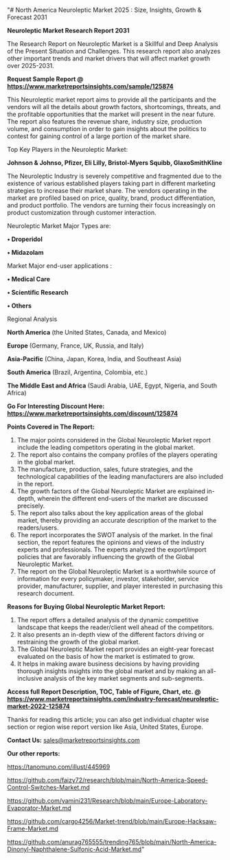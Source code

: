 "# North America Neuroleptic Market 2025 : Size, Insights, Growth & Forecast 2031

<strong>Neuroleptic Market Research Report 2031</strong>

The Research Report on Neuroleptic Market is a Skillful and Deep Analysis of the Present Situation and Challenges. This research report also analyzes other important trends and market drivers that will affect market growth over 2025-2031.

<strong>Request Sample Report @ <a href=https://www.marketreportsinsights.com/sample/125874>https://www.marketreportsinsights.com/sample/125874</a></strong>

This Neuroleptic market report aims to provide all the participants and the vendors will all the details about growth factors, shortcomings, threats, and the profitable opportunities that the market will present in the near future. The report also features the revenue share, industry size, production volume, and consumption in order to gain insights about the politics to contest for gaining control of a large portion of the market share.

Top Key Players in the Neuroleptic Market:

<strong>Johnson & Johnso, Pfizer, Eli Lilly, Bristol-Myers Squibb, GlaxoSmithKline</strong>

The Neuroleptic Industry is severely competitive and fragmented due to the existence of various established players taking part in different marketing strategies to increase their market share. The vendors operating in the market are profiled based on price, quality, brand, product differentiation, and product portfolio. The vendors are turning their focus increasingly on product customization through customer interaction.

Neuroleptic Market Major Types are:

<strong>• Droperidol

• Midazolam</strong>

Market Major end-user applications :

<strong>• Medical Care

• Scientific Research

• Others</strong>

Regional Analysis

</u><strong><b>North America</b></strong> (the United States, Canada, and Mexico)

<strong><b>Europe </b></strong>(Germany, France, UK, Russia, and Italy)

<strong><b>Asia-Pacific</b></strong> (China, Japan, Korea, India, and Southeast Asia)

<strong><b>South America</b></strong> (Brazil, Argentina, Colombia, etc.)

<strong><b>The Middle East and Africa</b></strong> (Saudi Arabia, UAE, Egypt, Nigeria, and South Africa)

<strong>Go For Interesting Discount Here: <a href=https://www.marketreportsinsights.com/discount/125874>https://www.marketreportsinsights.com/discount/125874</a></strong>

<strong>Points Covered in The Report:</strong>
<ol>
  <li>The major points considered in the Global Neuroleptic Market report include the leading competitors operating in the global market.</li>
  <li>The report also contains the company profiles of the players operating in the global market.</li>
  <li>The manufacture, production, sales, future strategies, and the technological capabilities of the leading manufacturers are also included in the report.</li>
  <li>The growth factors of the Global Neuroleptic Market are explained in-depth, wherein the different end-users of the market are discussed precisely.</li>
  <li>The report also talks about the key application areas of the global market, thereby providing an accurate description of the market to the readers/users.</li>
  <li>The report incorporates the SWOT analysis of the market. In the final section, the report features the opinions and views of the industry experts and professionals. The experts analyzed the export/import policies that are favorably influencing the growth of the Global Neuroleptic Market.</li>
  <li>The report on the Global Neuroleptic Market is a worthwhile source of information for every policymaker, investor, stakeholder, service provider, manufacturer, supplier, and player interested in purchasing this research document.</li>
</ol>
<strong>Reasons for Buying Global Neuroleptic Market Report:</strong>

<ol>
  <li>The report offers a detailed analysis of the dynamic competitive landscape that keeps the reader/client well ahead of the competitors.</li>
  <li>It also presents an in-depth view of the different factors driving or restraining the growth of the global market.</li>
  <li>The Global Neuroleptic Market report provides an eight-year forecast evaluated on the basis of how the market is estimated to grow.</li>
  <li>It helps in making aware business decisions by having providing thorough insights insights into the global market and by making an all-inclusive analysis of the key market segments and sub-segments.</li>
</ol>
<strong>Access full Report Description, TOC, Table of Figure, Chart, etc. @ <a href=https://www.marketreportsinsights.com/industry-forecast/neuroleptic-market-2022-125874>https://www.marketreportsinsights.com/industry-forecast/neuroleptic-market-2022-125874</a></strong>


Thanks for reading this article; you can also get individual chapter wise section or region wise report version like Asia, United States, Europe.

<strong>Contact Us:</strong>
sales@marketreportsinsights.com

<strong>Our other reports:</strong>

<a href=https://tanomuno.com/illust/445969>https://tanomuno.com/illust/445969</a>

<a href=https://github.com/faizy72/research/blob/main/North-America-Speed-Control-Switches-Market.md>https://github.com/faizy72/research/blob/main/North-America-Speed-Control-Switches-Market.md</a>

<a href=https://github.com/yamini231/Research/blob/main/Europe-Laboratory-Evaporator-Market.md>https://github.com/yamini231/Research/blob/main/Europe-Laboratory-Evaporator-Market.md</a>

<a href=https://github.com/cargo4256/Market-trend/blob/main/Europe-Hacksaw-Frame-Market.md>https://github.com/cargo4256/Market-trend/blob/main/Europe-Hacksaw-Frame-Market.md</a>

<a href=https://github.com/anurag765555/trending765/blob/main/North-America-Dinonyl-Naphthalene-Sulfonic-Acid-Market.md>https://github.com/anurag765555/trending765/blob/main/North-America-Dinonyl-Naphthalene-Sulfonic-Acid-Market.md</a>"
